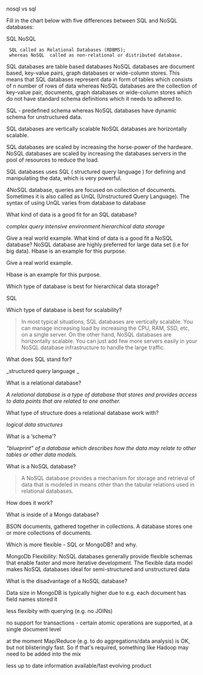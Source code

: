 nosql vs sql

Fill in the chart below with five differences between SQL and NoSQL databases:

SQL	NoSQL
 	 
 	 SQL called as Relational Databases (RDBMS); 
     whereas NoSQL  called as non-relational or distributed database.

SQL databases are table based databases
NoSQL databases are document based, key-value pairs, graph databases or wide-column stores. 
This means that SQL databases represent data in form of tables which consists of n number of rows of data whereas NoSQL databases are the collection of key-value pair, documents, graph databases or wide-column stores which do not have standard schema definitions which it needs to adhered to.

SQL - predefined schema whereas 
NoSQL databases have dynamic schema for unstructured data.

SQL databases are vertically scalable
 NoSQL databases are horizontally scalable. 
 
 SQL databases are scaled by increasing the horse-power of the hardware. NoSQL databases are scaled by increasing the databases servers in the pool of resources to reduce the load.

SQL databases uses SQL ( structured query language ) for defining and manipulating the data, which is very powerful. 


4NoSQL database, queries are focused on collection of documents. Sometimes it is also called as UnQL (Unstructured Query Language). The syntax of using UnQL varies from database to database
 	 
 	 
What kind of data is a good fit for an SQL database?

_complex query intensive environment hierarchical data storage_

Give a real world example.
What kind of data is a good fit a NoSQL database?
NoSQL database are highly preferred for large data set (i.e for big data). Hbase is an example for this purpose.

Give a real world example.

Hbase is an example for this purpose.

Which type of database is best for hierarchical data storage?

SQL

Which type of database is best for scalability?

>In most typical situations, SQL databases are vertically scalable. You can manage increasing load by increasing the CPU, RAM, SSD, etc, on a single server. On the other hand, NoSQL databases are horizontally scalable. You can just add few more servers easily in your NoSQL database infrastructure to handle the large traffic.

What does SQL stand for?

_structured query language _

What is a relational database?

_A relational database is a type of database that stores and provides access to data points that are related to one another._

What type of structure does a relational database work with?

_logical data structures_

What is a ‘schema’?

_"blueprint” of a database which describes how the data may relate to other tables or other data models._

What is a NoSQL database?

>A NoSQL database provides a mechanism for storage and retrieval of data that is modeled in means other than the tabular relations used in relational databases.

How does it work?

What is inside of a Mongo database?

BSON documents, gathered together in collections. A database stores one or more collections of documents.

Which is more flexible - SQL or MongoDB? and why.

MongoDb
Flexibility: NoSQL databases generally provide flexible schemas that enable faster and more iterative development. The flexible data model makes NoSQL databases ideal for semi-structured and unstructured data

What is the disadvantage of a NoSQL database?

Data size in MongoDB is typically higher due to e.g. each document has field names stored it

less flexibity with querying (e.g. no JOINs)

no support for transactions - certain atomic operations are supported, at a single document level

at the moment Map/Reduce (e.g. to do aggregations/data analysis) is OK, but not blisteringly fast. So if that's required, something like Hadoop may need to be added into the mix

less up to date information available/fast evolving product
